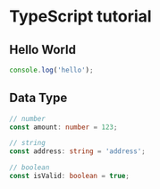 # TypeScript tutorial

## Hello World

```typescript
console.log('hello');
```

## Data Type

```typescript
// number
const amount: number = 123;

// string
const address: string = 'address';

// boolean
const isValid: boolean = true;
```
